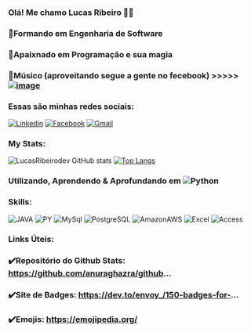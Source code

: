 ### Olá! Me chamo Lucas Ribeiro 👋😀
###  🚀Formando em Engenharia de Software
###  🐍Apaixnado em Programação e sua magia
###  🎸Músico (aproveitando segue a gente no fecebook) >>>>> [![image](https://img.shields.io/badge/Facebook-1877F2?style=for-the-badge&logo=facebook&logoColor=white)](https://www.facebook.com/The-Men-of-South-116807867678167)


### Essas são minhas redes sociais:
[![Linkedin](https://img.shields.io/badge/LinkedIn-0077B5?style=for-the-badge&logo=linkedin&logoColor=white)](https://www.linkedin.com/in/lucas-ribeiro-5466b3173/)
[![Facebook](https://img.shields.io/badge/Facebook-1877F2?style=for-the-badge&logo=facebook&logoColor=white)](https://www.facebook.com/profile.php?id=100060945741160)
[![Gmail](https://img.shields.io/badge/Gmail-D14836?style=for-the-badge&logo=gmail&logoColor=white)](lucaribeiro.dev@gmail.com)



### My Stats:

![LucasRibeirodev GitHub stats](https://github-readme-stats.vercel.app/api?username=LucasRibeirodev&show_icons=true&theme=dark)
[![Top Langs](https://github-readme-stats.vercel.app/api/top-langs/?username=LucasRibeirodev&layout=compact)](https://github.com/LucasRibeirodev/github-readme-stats)

### Utilizando, Aprendendo & Aprofundando em ![Python](https://img.shields.io/badge/Python-3776AB?style=for-the-badge&logo=python&logoColor=white)

### Skills: 
![JAVA](https://img.shields.io/badge/Java-ED8B00?style=for-the-badge&logo=java&logoColor=white)
![PY](https://img.shields.io/badge/Python-14354C?style=for-the-badge&logo=python&logoColor=white)
![MySql](https://img.shields.io/badge/MySQL-00000F?style=for-the-badge&logo=mysql&logoColor=white)
![PostgreSQL](https://img.shields.io/badge/PostgreSQL-316192?style=for-the-badge&logo=postgresql&logoColor=white)
![AmazonAWS](https://img.shields.io/badge/Amazon_AWS-232F3E?style=for-the-badge&logo=amazon-aws&logoColor=white)
![Excel](https://img.shields.io/badge/Microsoft_Excel-217346?style=for-the-badge&logo=microsoft-excel&logoColor=white)
![Access](https://img.shields.io/badge/Microsoft_Access-A4373A?style=for-the-badge&logo=microsoft-access&logoColor=white)




### Links Úteis:

### ✔️Repositório do Github Stats: https://github.com/anuraghazra/github...
### ✔️Site de Badges: https://dev.to/envoy_/150-badges-for-...
### ✔️Emojis: https://emojipedia.org/
